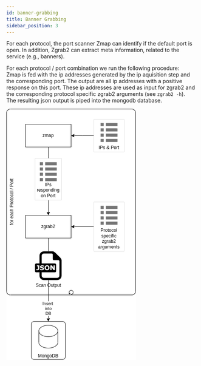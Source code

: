 ```yaml
---
id: banner-grabbing
title: Banner Grabbing
sidebar_position: 3
---
```


For each protocol, the port
scanner Zmap can identify if the default port is open. In addition, Zgrab2 can extract meta
information, related to the service (e.g., banners).

For each protocol / port combination we run the following procedure:  
Zmap is fed with the ip addresses generated by the ip aquisition step and the corresponding port. The output are all ip addresses with a positive response on this port. These ip addresses are used as input for zgrab2 and the corresponding protocol specific zgrab2 arguments (see `zgrab2 -h`).  
The resulting json output is piped into the mongodb database.

![](/img/docs/banner_grabbing.png)
